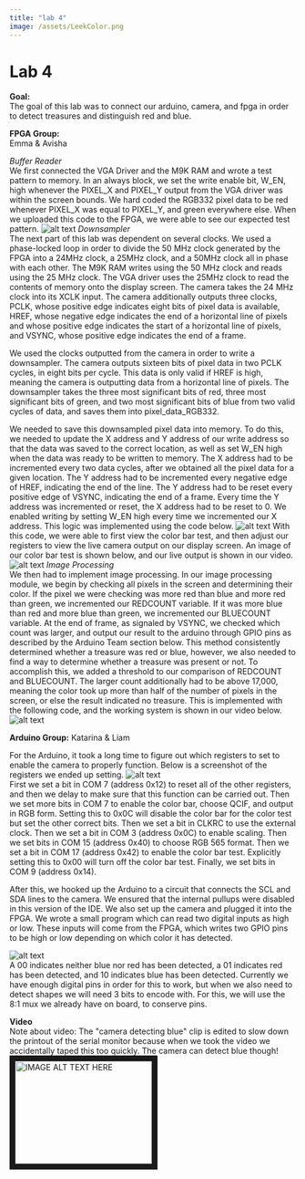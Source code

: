 ```yaml
---
title: "lab 4"
image: /assets/LeekColor.png
---
```


# Lab 4

**Goal:**  
The goal of this lab was to connect our arduino, camera, and fpga in order to detect treasures and distinguish red and blue.


**FPGA Group:**  
Emma & Avisha

*Buffer Reader*  
We first connected the VGA Driver and the M9K RAM and wrote a test pattern to memory. In an always block, we set the write enable bit, W_EN, high whenever the PIXEL_X and PIXEL_Y output from the VGA driver was within the screen bounds. We hard coded the RGB332 pixel data to be red whenever PIXEL_X was equal to PIXEL_Y, and green everywhere else. When we uploaded this code to the FPGA, we were able to see our expected test pattern.
![alt text](/assets/lab4/m9k.png)
*Downsampler*  
The next part of this lab was dependent on several clocks. We used a phase-locked loop in order to divide the 50 MHz clock generated by the FPGA into a 24MHz clock, a 25MHz clock, and a 50MHz clock all in phase with each other. The M9K RAM writes using the 50 MHz clock and reads using the 25 MHz clock. The VGA driver uses the 25MHz clock to read the contents of memory onto the display screen. The camera takes the 24 MHz clock into its XCLK input. The camera additionally outputs three clocks, PCLK, whose positive edge indicates eight bits of pixel data is available, HREF, whose negative edge indicates the end of a horizontal line of pixels and whose positive edge indicates the start of a horizontal line of pixels, and VSYNC, whose positive edge indicates the end of a frame.

We used the clocks outputted from the camera in order to write a downsampler. The camera outputs sixteen bits of pixel data in two PCLK cycles, in eight bits per cycle. This data is only valid if HREF is high, meaning the camera is outputting data from a horizontal line of pixels. The downsampler takes the three most significant bits of red, three most significant bits of green, and two most significant bits of blue from two valid cycles of data, and saves them into pixel_data_RGB332.

We needed to save this downsampled pixel data into memory. To do this, we needed to update the X address and Y address of our write address so that the data was saved to the correct location, as well as set W_EN high when the data was ready to be written to memory. The X address had to be incremented every two data cycles, after we obtained all the pixel data for a given location. The Y address had to be incremented every negative edge of HREF, indicating the end of the line. The Y address had to be reset every positive edge of VSYNC, indicating the end of a frame. Every time the Y address was incremented or reset, the X address had to be reset to 0. We enabled writing by setting W_EN high every time we incremented our X address. This logic was implemented using the code below.
![alt text](/assets/lab4/downsampler_code.png)
With this code, we were able to first view the color bar test, and then adjust our registers to view the live camera output on our display screen. An image of our color bar test is shown below, and our live output is shown in our video.
![alt text](/assets/lab4/color_bar.png)
*Image Processing*  
We then had to implement image processing. In our image processing module, we begin by checking all pixels in the screen and determining their color. If the pixel we were checking was more red than blue and more red than green, we incremented our REDCOUNT variable. If it was more blue than red and more blue than green, we incremented our BLUECOUNT variable. At the end of frame, as signaled by VSYNC, we checked which count was larger, and output our result to the arduino through GPIO pins as described by the Arduino Team section below. This method consistently determined whether a treasure was red or blue, however, we also needed to find a way to determine whether a treasure was present or not. To accomplish this, we added a threshold to our comparison of REDCOUNT and BLUECOUNT. The larger count additionally had to be above 17,000, meaning the color took up more than half of the number of pixels in the screen, or else the result indicated no treasure. This is implemented with the following code, and the working system is shown in our video below.
![alt text](/assets/lab4/imageprocessor_code.png)


**Arduino Group:**
Katarina & Liam

For the Arduino, it took a long time to figure out which registers to set to enable the camera to properly function. Below is a screenshot of the registers we ended up setting.
![alt text](/assets/lab4/write_regs.png)  
First we set a bit in COM 7 (address 0x12) to reset all of the other registers, and then we delay to make sure that this function can be carried out. Then we set more bits in COM 7 to enable the color bar, choose QCIF, and output in RGB form. Setting this to 0x0C will disable the color bar for the color test but set the other correct bits. Then we set a bit in CLKRC to use the external clock. Then we set a bit in COM 3 (address 0x0C) to enable scaling. Then we set bits in COM 15 (address 0x40) to choose RGB 565 format. Then we set a bit in COM 17 (address 0x42) to enable the color bar test. Explicitly setting this to 0x00 will turn off the color bar test. Finally, we set bits in COM 9 (address 0x14).


After this, we hooked up the Arduino to a circuit that connects the SCL and SDA lines to the camera. We ensured that the internal pullups were disabled in this version of the IDE. We also set up the camera and plugged it into the FPGA. We wrote a small program which can read two digital inputs as high or low. These inputs will come from the FPGA, which writes two GPIO pins to be high or low depending on which color it has detected.

![alt text](/assets/lab4/color_receiver.png)  
A 00 indicates neither blue nor red has been detected, a 01 indicates red has been detected, and 10 indicates blue has been detected. Currently we have enough digital pins in order for this to work, but when we also need to detect shapes we will need 3 bits to encode with. For this, we will use the 8:1 mux we already have on board, to conserve pins.




**Video**  
Note about video: The "camera detecting blue" clip is edited to slow down the printout of the serial monitor because when we took the video we accidentally taped this too quickly. The camera can detect blue though!  
<a href="https://www.youtube.com/watch?v=jF7wjUpW7M4
" target="_blank"><img src="http://img.youtube.com/vi/jF7wjUpW7M4.jpg" 
alt="IMAGE ALT TEXT HERE" width="240" height="180" border="10" /></a>
